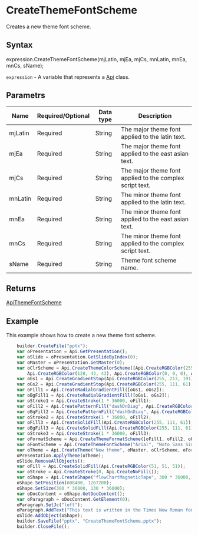 # CreateThemeFontScheme

Creates a new theme font scheme.

## Syntax

expression.CreateThemeFontScheme(mjLatin, mjEa, mjCs, mnLatin, mnEa, mnCs, sName);

`expression` - A variable that represents a [Api](../Api.md) class.

## Parametrs

| **Name** | **Required/Optional** | **Data type** | **Description** |
| ------------- | ------------- | ------------- | ------------- |
| mjLatin | Required | String | The major theme font applied to the latin text. |
| mjEa | Required | String | The major theme font applied to the east asian text. |
| mjCs | Required | String | The major theme font applied to the complex script text. |
| mnLatin | Required | String | The minor theme font applied to the latin text. |
| mnEa | Required | String | The minor theme font applied to the east asian text. |
| mnCs | Required | String | The minor theme font applied to the complex script text. |
| sName | Required | String | Theme font scheme name. |

## Returns

[ApiThemeFontScheme](../../ApiThemeFontScheme/ApiThemeFontScheme.md)

## Example

This example shows how to create a new theme font scheme.

```javascript
	builder.CreateFile("pptx");
	var oPresentation = Api.GetPresentation();
	var oSlide = oPresentation.GetSlideByIndex(0);
	var oMaster = oPresentation.GetMaster(0);
	var oClrScheme = Api.CreateThemeColorScheme([Api.CreateRGBColor(255, 111, 61), Api.CreateRGBColor(51, 51, 51), Api.CreateRGBColor(230, 179, 117), Api.CreateRGBColor(235, 235, 235), Api.CreateRGBColor(163, 21, 21), 
		Api.CreateRGBColor(128, 43, 43), Api.CreateRGBColor(0, 0, 0), Api.CreateRGBColor(128, 128, 128), Api.CreateRGBColor(176, 196, 222), Api.CreateRGBColor(65, 105, 225), Api.CreateRGBColor(255, 255, 255), Api.CreateRGBColor(255, 213, 191)], "New color scheme");
	var oGs1 = Api.CreateGradientStop(Api.CreateRGBColor(255, 213, 191), 0);
	var oGs2 = Api.CreateGradientStop(Api.CreateRGBColor(255, 111, 61), 100000);
	var oFill1 = Api.CreateRadialGradientFill([oGs1, oGs2]);
	var oBgFill1 = Api.CreateRadialGradientFill([oGs1, oGs2]);
	var oStroke1 = Api.CreateStroke(1 * 36000, oFill1);
	var oFill2 = Api.CreatePatternFill("dashDnDiag", Api.CreateRGBColor(255, 111, 61), Api.CreateRGBColor(51, 51, 51));
	var oBgFill2 = Api.CreatePatternFill("dashDnDiag", Api.CreateRGBColor(255, 111, 61), Api.CreateRGBColor(51, 51, 51));
	var oStroke2 = Api.CreateStroke(1 * 36000, oFill2);
	var oFill3 = Api.CreateSolidFill(Api.CreateRGBColor(255, 111, 61));
	var oBgFill3 = Api.CreateSolidFill(Api.CreateRGBColor(255, 111, 61));
	var oStroke3 = Api.CreateStroke(1 * 36000, oFill3);
	var oFormatScheme = Api.CreateThemeFormatScheme([oFill1, oFill2, oFill3], [oBgFill1, oBgFill2, oBgFill3], [oStroke1, oStroke2, oStroke3], "New format scheme");
	var oFontScheme = Api.CreateThemeFontScheme("Arial", "Noto Sans Simplified Chinese", "Arabic", "Times New Roman", "Noto Serif Simplified Chinese", "Arabic", "New font scheme");
	var oTheme = Api.CreateTheme("New theme", oMaster, oClrScheme, oFormatScheme, oFontScheme);
	oPresentation.ApplyTheme(oTheme);
	oSlide.RemoveAllObjects();
	var oFill = Api.CreateSolidFill(Api.CreateRGBColor(51, 51, 51));
	var oStroke = Api.CreateStroke(0, Api.CreateNoFill());
	var oShape = Api.CreateShape("flowChartMagneticTape", 300 * 36000, 130 * 36000, oFill, oStroke);
	oShape.SetPosition(608400, 1267200);
	oShape.SetSize(300 * 36000, 130 * 36000);
	var oDocContent = oShape.GetDocContent();
	var oParagraph = oDocContent.GetElement(0);
	oParagraph.SetJc("left");
	oParagraph.AddText("This text is written in the Times New Roman font.");
	oSlide.AddObject(oShape);
	builder.SaveFile("pptx", "CreateThemeFontScheme.pptx");
	builder.CloseFile();
```